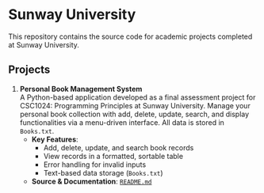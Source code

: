 # Sunway University

This repository contains the source code for academic projects completed at Sunway University. 

## Projects

1. **Personal Book Management System**  
   A Python-based application developed as a final assessment project for CSC1024: Programming Principles at Sunway University. Manage your personal book collection with add, delete, update, search, and display functionalities via a menu-driven interface. All data is stored in `Books.txt`.  
   - **Key Features**:  
     - Add, delete, update, and search book records  
     - View records in a formatted, sortable table  
     - Error handling for invalid inputs  
     - Text-based data storage (`Books.txt`)  
   - **Source & Documentation**: [`README.md`](https://github.com/LeeIsaac1201/SunwayUniversity/blob/71c51a77d1820c45ed1d944d6b45e29a7ff8e756/CSC1024%3A%20Programming%20Principles%20-%20Final%20Assessment%20Project/README.md)  
